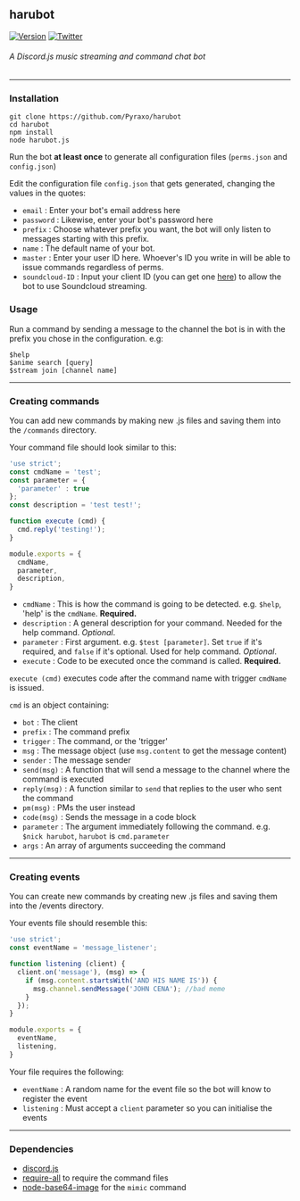 ## harubot
[![Version](https://img.shields.io/badge/Version-0.1.0-green.svg?style=flat-square)](https://github.com/Pyraxo/harubot/releases)
[![Twitter](https://img.shields.io/twitter/follow/Pyraxo.svg?style=social)](http://twitter.com/pyraxo)
###### A Discord.js music streaming and command chat bot
***
### Installation
```
git clone https://github.com/Pyraxo/harubot
cd harubot
npm install
node harubot.js
```

Run the bot **at least once** to generate all configuration files (`perms.json` and `config.json`)

Edit the configuration file `config.json` that gets generated, changing the values in the quotes:
  - `email` : Enter your bot's email address here
  - `password` : Likewise, enter your bot's password here
  - `prefix` : Choose whatever prefix you want, the bot will only listen to messages starting with this prefix.
  - `name` : The default name of your bot.
  - `master` : Enter your user ID here. Whoever's ID you write in will be able to issue commands regardless of perms.
  - `soundcloud-ID` : Input your client ID (you can get one [here](http://soundcloud.com/you/apps/)) to allow the bot to use Soundcloud streaming.

### Usage
Run a command by sending a message to the channel the bot is in with the prefix you chose in the configuration. e.g:
```
$help
$anime search [query]
$stream join [channel name]
```

***
### Creating commands
You can add new commands by making new .js files and saving them into the `/commands` directory.

Your command file should look similar to this:
```js
'use strict';
const cmdName = 'test';
const parameter = {
  'parameter' : true
};
const description = 'test test!';

function execute (cmd) {
  cmd.reply('testing!');
}

module.exports = {
  cmdName,
  parameter,
  description,
}
```
  - `cmdName` : This is how the command is going to be detected. e.g. `$help`, 'help' is the `cmdName`. **Required.**
  - `description` : A general description for your command. Needed for the help command. *Optional*.
  - `parameter` : First argument. e.g. `$test [parameter]`. Set `true` if it's required, and `false` if it's optional. Used for help command. *Optional*.
  - `execute` : Code to be executed once the command is called. **Required.**

`execute (cmd)` executes code after the command name with trigger `cmdName` is issued.

`cmd` is an object containing:
  - `bot` : The client
  - `prefix` : The command prefix
  - `trigger` : The command, or the 'trigger'
  - `msg` : The message object (use `msg.content` to get the message content)
  - `sender` : The message sender
  - `send(msg)` : A function that will send a message to the channel where the command is executed
  - `reply(msg)` : A function similar to `send` that replies to the user who sent the command
  - `pm(msg)` : PMs the user instead
  - `code(msg)` : Sends the message in a code block
  - `parameter` : The argument immediately following the command. e.g. `$nick harubot`, `harubot` is `cmd.parameter`
  - `args` : An array of arguments succeeding the command

***
### Creating events
You can create new commands by creating new .js files and saving them into the /events directory.

Your events file should resemble this:
```js
'use strict';
const eventName = 'message_listener';

function listening (client) {
  client.on('message'), (msg) => {
    if (msg.content.startsWith('AND HIS NAME IS')) {
      msg.channel.sendMessage('JOHN CENA'); //bad meme
    }
  });
}

module.exports = {
  eventName,
  listening,
}
```

Your file requires the following:
  - `eventName` : A random name for the event file so the bot will know to register the event
  - `listening` : Must accept a `client` parameter so you can initialise the events

***
### Dependencies
* [discord.js](https://github.com/hydrabolt/discord.js)
* [require-all](https://www.npmjs.com/package/require-all) to require the command files
* [node-base64-image](http://riyadhalnur.github.io/node-base64-image/) for the `mimic` command
